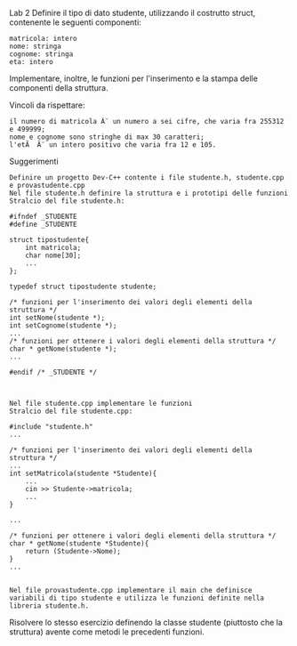 Lab 2
Definire il tipo di dato studente, utilizzando il costrutto struct, contenente le seguenti componenti:

    matricola: intero
    nome: stringa
    cognome: stringa
    eta: intero

Implementare, inoltre, le funzioni per l'inserimento e la stampa delle componenti della struttura.

Vincoli da rispettare:

    il numero di matricola Ã¨ un numero a sei cifre, che varia fra 255312 e 499999;
    nome e cognome sono stringhe di max 30 caratteri;
    l'etÃ  Ã¨ un intero positivo che varia fra 12 e 105.

Suggerimenti

    Definire un progetto Dev-C++ contente i file studente.h, studente.cpp e provastudente.cpp
    Nel file studente.h definire la struttura e i prototipi delle funzioni
    Stralcio del file studente.h:

    #ifndef _STUDENTE
    #define _STUDENTE

    struct tipostudente{
    	int matricola;
    	char nome[30];
    	...
    };

    typedef struct tipostudente studente;

    /* funzioni per l'inserimento dei valori degli elementi della struttura */
    int setNome(studente *);
    int setCognome(studente *);
    ...
    /* funzioni per ottenere i valori degli elementi della struttura */
    char * getNome(studente *);
    ...

    #endif /* _STUDENTE */

    	

    Nel file studente.cpp implementare le funzioni
    Stralcio del file studente.cpp:

    #include "studente.h"
    ...

    /* funzioni per l'inserimento dei valori degli elementi della struttura */
    ...
    int setMatricola(studente *Studente){
    	...
    	cin >> Studente->matricola;
    	...
    }

    ...

    /* funzioni per ottenere i valori degli elementi della struttura */
    char * getNome(studente *Studente){
    	return (Studente->Nome);
    }
    ...
    	

    Nel file provastudente.cpp implementare il main che definisce variabili di tipo studente e utilizza le funzioni definite nella libreria studente.h.

Risolvere lo stesso esercizio definendo la classe studente (piuttosto che la struttura) avente come metodi le precedenti funzioni. 

